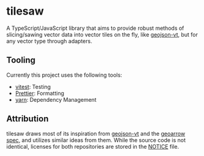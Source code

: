 # tilesaw

A TypeScript/JavaScript library that aims to provide robust methods of slicing/sawing vector data into vector tiles on the fly,
like [geojson-vt](https://github.com/mapbox/geojson-vt/), but for any vector type through adapters.

## Tooling
Currently this project uses the following tools:
- [vitest](https://vitest.dev/): Testing
- [Prettier](https://prettier.io/): Formatting
- [yarn](https://yarnpkg.com/): Dependency Management

## Attribution

tilesaw draws most of its inspiration from [geojson-vt](https://github.com/mapbox/geojson-vt) and the [geoarrow spec](https://github.com/geoarrow/geoarrow),
and utilizes similar ideas from them. While the source code is not identical, licenses for both repositories are stored in the [NOTICE](./NOTICE) file.